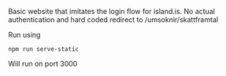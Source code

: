 Basic website that imitates the login flow for island.is. No actual authentication and hard coded redirect to /umsoknir/skattframtal

Run using

`npm run serve-static`

Will run on port 3000
